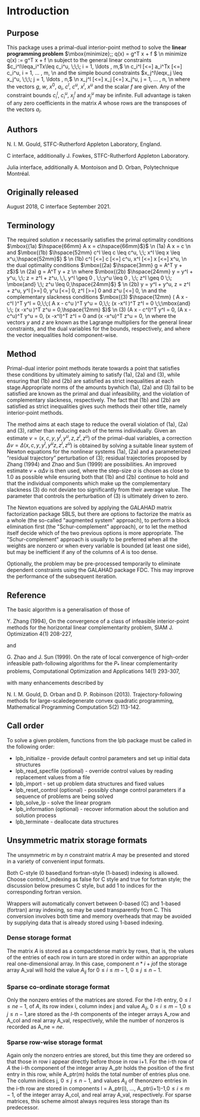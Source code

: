 # Introduction

## Purpose

This package uses a primal-dual interior-point method
to solve the **linear programming problem**
$\mbox{minimize}\;\; q(x) = g^T x + f $
\n
minimize q(x) := g^T x + f
\n
subject to the general linear constraints
$c_i^l\leqa_i^Tx\leq c_i^u, \;\;\; i = 1, \ldots , m,$
\n
 c_i^l \[<=] a_i^Tx \[<=] c_i^u, i = 1, ... , m,
\n
and the simple bound constraints
$x_j^l\leqx_j \leq x_j^u, \;\;\; j = 1, \ldots , n,$
\n
 x_j^l \[<=] x_j \[<=] x_j^u, j = 1, ... , n,
\n
where the vectors $g$, $w$, $x^{0}$,
$a_i$, $c^l$, $c^u$, $x^l$,
$x^u$ and the scalar $f$ are given.
Any of the constraint bounds $c_i^l$, $c_i^u$,
$x_j^l$ and $x_j^u$ may be infinite.
Full advantage is taken of any zero coefficients in the matrix
$A$ whose rows are the transposes of the vectors $a_i$.

## Authors

N. I. M. Gould, STFC-Rutherford Appleton Laboratory,
England.

C interface, additionally J. Fowkes, STFC-Rutherford Appleton Laboratory.

Julia interface, additionally A. Montoison and D. Orban, Polytechnique Montréal.

## Originally released

August 2018, C interface September 2021.

## Terminology

The required solution $x$ necessarily satisfies
the primal optimality conditions
$\mbox{(1a) $\hspace{66mm} A x = c\hspace{66mm}$}$
\n
(1a) A x = c
\n
and
$\mbox{(1b) $\hspace{52mm} c^l \leq c \leq c^u, \;\; x^l \leq x \leq x^u,\hspace{52mm}$} $
\n
(1b) c^l \[<=] c \[<=] c^u, x^l \[<=] x \[<=] x^u,
\n
the dual optimality conditions
$\mbox{(2a) $\hspace{3mm} g = A^T y + z$}$
\n
(2a) g = A^T y + z
\n
where
$\mbox{(2b) $\hspace{24mm} y = y^l + y^u, \;\; z = z^l + z^u, \,\,
 y^l \geq 0 , \;\;y^u \leq 0 , \;\;
 z^l \geq 0 \;\; \mbox{and} \;\; z^u \leq 0,\hspace{24mm}$} $
\n
 (2b) y = y^l + y^u, z = z^l + z^u, y^l \[>=] 0, y^u \[<=] 0,
z^l \[>=] 0 and z^u \[<=] 0,
\n
and the complementary slackness conditions
$\mbox{(3) $\hspace{12mm}
( A x - c^l )^T y^l = 0,\;\;( A x - c^u )^T y^u = 0,\;\;
(x -x^l )^T z^l = 0 \;\;\mbox{and} \;\; (x -x^u )^T z^u = 0,\hspace{12mm} $}$
\n
(3) (A x - c^l)^T y^l = 0, (A x - c^u)^T y^u = 0,
(x -x^l)^T z^l = 0 and (x -x^u)^T z^u = 0,
\n
where the vectors $y$ and $z$ are
known as the Lagrange multipliers for
the general linear constraints, and the dual variables for the bounds,
respectively, and where the vector inequalities hold component-wise.

## Method

Primal-dual interior point methods iterate towards a point
that satisfies these conditions by ultimately aiming to satisfy
(1a), (2a) and (3), while ensuring that (1b) and (2b) are
satisfied as strict inequalities at each stage.Appropriate norms of the
amounts bywhich (1a), (2a) and (3) fail to be satisfied are known as the
primal and dual infeasibility, and the violation of complementary slackness,
respectively. The fact that (1b) and (2b) are satisfied as strict
inequalities gives such methods their other title, namely
interior-point methods.

The method aims at each stage to reduce the
overall violation of (1a), (2a) and (3),
rather than reducing each of the terms individually. Given an estimate
$v = (x, c, y, y^l, y^u, z, z^l, z^u)$
of the primal-dual variables, a correction
$\Delta v = \Delta (x, c, y, y^l, y^u z, z^l, z^u)$
is obtained by solving a suitable linear system of Newton equations for the
nonlinear systems (1a), (2a) and a parameterized “residual
trajectory” perturbation of (3); residual trajectories
proposed by Zhang (1994) and Zhao and Sun (1999) are possibilities.
An improved estimate $v + \alpha \Delta v$
is then used, where the step-size $\alpha$
is chosen as close to 1.0 as possible while ensuring both that
(1b) and (2b) continue to hold and that the individual components
which make up the complementary slackness
(3) do not deviate too significantly
from their average value. The parameter that controls the perturbation
of (3) is ultimately driven to zero.

The Newton equations are solved by applying the
GALAHAD matrix factorization package SBLS, but there are options
to factorize the matrix as a whole (the so-called "augmented system"
approach), to perform a block elimination first (the "Schur-complement"
approach), or to let the method itself decide which of the two
previous options is more appropriate.
The "Schur-complement" approach is usually to be preferred when all the
weights are nonzero or when every variable is bounded (at least one side),
but may be inefficient if any of the columns of $A$ is too dense.

Optionally, the problem may be pre-processed temporarily to eliminate
dependent constraints using the GALAHAD package FDC. This may
improve the performance of the subsequent iteration.

## Reference

The basic algorithm is a generalisation of those of

Y. Zhang (1994),
 On the convergence of a class of infeasible interior-point methods for the
 horizontal linear complementarity problem,
 SIAM J. Optimization 4(1) 208-227,

and

G. Zhao and J. Sun (1999).
On the rate of local convergence of high-order infeasible path-following
algorithms for the $P_\ast$ linear complementarity problems,
Computational Optimization and Applications 14(1) 293-307,

with many enhancements described by

N. I. M. Gould, D. Orban and D. P. Robinson (2013).
Trajectory-following methods for large-scaledegenerate convex quadratic
programming,
Mathematical Programming Computation 5(2) 113-142.

## Call order

To solve a given problem, functions from the lpb package must be called
in the following order:

- lpb\_initialize - provide default control parameters and set up initial data structures
- lpb\_read\_specfile (optional) - override control values by reading replacement values from a file
- lpb\_import - set up problem data structures and fixed values
- lpb\_reset\_control (optional) - possibly change control parameters if a sequence of problems are being solved
- lpb\_solve_lp - solve the linear program
- lpb\_information (optional) - recover information about the solution and solution process
- lpb\_terminate - deallocate data structures

##  Unsymmetric matrix storage formats

The unsymmetric $m$ by $n$ constraint matrix $A$ may be presented
and stored in a variety of convenient input formats.

Both C-style (0 based)and fortran-style (1-based) indexing is allowed.
Choose control.f_indexing as false for C style and true for
fortran style; the discussion below presumes C style, but add 1 to
indices for the corresponding fortran version.

Wrappers will automatically convert between 0-based (C) and 1-based
(fortran) array indexing, so may be used transparently from C. This
conversion involves both time and memory overheads that may be avoided
by supplying data that is already stored using 1-based indexing.

### Dense storage format

The matrix $A$ is stored as a compactdense matrix by rows, that is,
the values of the entries of each row in turn are
stored in order within an appropriate real one-dimensional array.
In this case, component $n \ast i + j$of the storage array A_val
will hold the value $A_{ij}$ for $0 \leq i \leq m-1$,
$0 \leq j \leq n-1$.

###  Sparse co-ordinate storage format

Only the nonzero entries of the matrices are stored.
For the $l$-th entry, $0 \leq l \leq ne-1$, of $A$,
its row index i, column index j
and value $A_{ij}$,
$0 \leq i \leq m-1$,$0 \leq j \leq n-1$,are stored as
the $l$-th components of the integer arrays A_row and
A_col and real array A_val, respectively, while the number of nonzeros
is recorded as A_ne = $ne$.

###  Sparse row-wise storage format

Again only the nonzero entries are stored, but this time
they are ordered so that those in row i appear directly before those
in row i+1. For the i-th row of $A$ the i-th component of the
integer array A_ptr holds the position of the first entry in this row,
while A_ptr(m) holds the total number of entries plus one.
The column indices j, $0 \leq j \leq n-1$, and values
$A_{ij}$ of thenonzero entries in the i-th row are stored in components
l = A_ptr(i), $\ldots$, A_ptr(i+1)-1,$0 \leq i \leq m-1$,
of the integer array A_col, and real array A_val, respectively.
For sparse matrices, this scheme almost always requires less storage than
its predecessor.

